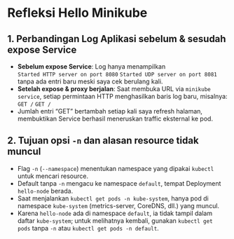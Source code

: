 # Refleksi Hello Minikube

## 1. Perbandingan Log Aplikasi sebelum & sesudah expose Service
- **Sebelum expose Service**: Log hanya menampilkan  
`Started HTTP server on port 8080`
`Started UDP server on port 8081`
tanpa ada entri baru meski saya cek berulang kali.  
- **Setelah expose & proxy berjalan**: Saat membuka URL via `minikube service`, setiap permintaan HTTP menghasilkan baris log baru, misalnya:  
`GET /`
`GET /`
- Jumlah entri “GET” bertambah setiap kali saya refresh halaman, membuktikan Service berhasil meneruskan traffic eksternal ke pod.  

## 2. Tujuan opsi `-n` dan alasan resource tidak muncul
- Flag `-n` (`--namespace`) menentukan namespace yang dipakai `kubectl` untuk mencari resource.  
- Default tanpa `-n` mengacu ke namespace `default`, tempat Deployment `hello-node` berada.  
- Saat menjalankan `kubectl get pods -n kube-system`, hanya pod di namespace `kube-system` (metrics-server, CoreDNS, dll.) yang muncul.  
- Karena `hello-node` ada di namespace `default`, ia tidak tampil dalam daftar `kube-system`; untuk melihatnya kembali, gunakan `kubectl get pods` tanpa `-n` atau `kubectl get pods -n default`.  
